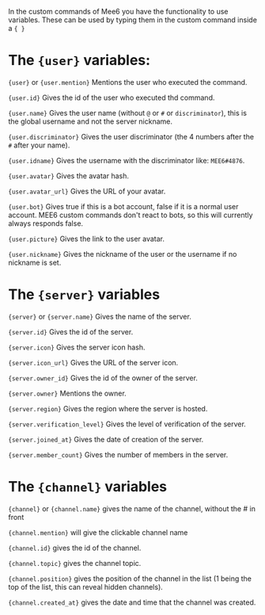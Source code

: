 In the custom commands of Mee6 you have the functionality to use variables.
These can be used by typing them in the custom command inside a `{ }`

# The `{user}` variables:

`{user}` or `{user.mention}` Mentions the user who executed the command.

`{user.id}` Gives the id of the user who executed thd command.

`{user.name}` Gives the user name (without `@` or `#` or `discriminator`), this is the global username and not the server nickname.

`{user.discriminator}` Gives the user discriminator (the 4 numbers after the `#` after your name).

`{user.idname}` Gives the username with the discriminator like: `MEE6#4876`.

`{user.avatar}` Gives the avatar hash.

`{user.avatar_url}` Gives the URL of your avatar.

`{user.bot}` Gives true if this is a bot account, false if it is a normal user account.
MEE6 custom commands don't react to bots, so this will currently always responds false.

`{user.picture}` Gives the link to the user avatar.

`{user.nickname}` Gives the nickname of the user or the username if no nickname is set.

# The `{server}` variables

`{server}` or `{server.name}` Gives the name of the server.

`{server.id}` Gives the id of the server.

`{server.icon}` Gives the server icon hash.

`{server.icon_url}` Gives the URL of the server icon.

`{server.owner_id}` Gives the id of the owner of the server.

`{server.owner}` Mentions the owner.

`{server.region}` Gives the region where the server is hosted.

`{server.verification_level}` Gives the level of verification of the server.

`{server.joined_at}` Gives the date of creation of the server.

`{server.member_count}` Gives the number of members in the server.

# The `{channel}` variables

`{channel}` or `{channel.name}` gives the name of the channel, without the # in front

`{channel.mention}` will give the clickable channel name

`{channel.id}` gives the id of the channel.

`{channel.topic}` gives the channel topic.

`{channel.position}` gives the position of the channel in the list (1 being the top of the list, this can reveal hidden channels).

`{channel.created_at}` gives the date and time that the channel was created.
